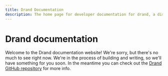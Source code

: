 ```yaml
---
title: Drand Documentation
description: The home page for developer documentation for drand, a distributed randomness beacon.
---
```


# Drand documentation

Welcome to the Drand documentation website! We're sorry, but there's no much to see right now. We're in the process of building and writing, so we'll have something for you soon. In the meantime you can check out the [Drand GitHub repository](https://github.com/drand/drand) for more info.
